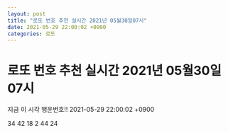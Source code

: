 ```yaml
---
layout: post
title: "로또 번호 추천 실시간 2021년 05월30일07시"
date: 2021-05-29 22:00:02 +0900
categories: 로또
---
```


# 로또 번호 추천 실시간 2021년 05월30일07시

지금 이 시각 행운번호!! 2021-05-29 22:00:02 +0900

 34  42  18  2  44  24 

